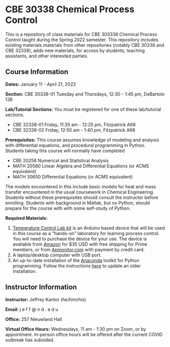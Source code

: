 # CBE 30338 Chemical Process Control

This is a repository of class materials for CBE 303338 Chemical Process Control taught during the Spring 2022 semester. This repository includes existing materials materials from other repositories (notably CBE 30338 and CBE 32338), adds new materials, for access by students, teaching assistants, and other interested parties.

## Course Information

**Dates:** January 11 - April 21, 2022

**Section:** CBE 30338-01 Tuesday and  Thursdays, 12:30 - 1:45 pm, DeBartolo 138

**Lab/Tutorial Sections:**  You must be registered for one of these lab/tutorial sections.
* CBE 32338-01 Friday, 11:35 am - 12:25 pm, Fitzpatrick A68
* CBE 32338-02 Friday, 12:50 am - 1:40 pm, Fitzpatrick A68

**Prerequisites:** This course assumes knowledge of modeling and analysis with differential equations, and procedural programming in Python. Students taking this course will normally have completed

* CBE 20258 Numerical and Statistical Analysis
* MATH 20580 Linear Algebra and Differential Equations (or ACMS equivalent)
* MATH 30650 Differential Equations (or ACMS equivalent)

The models encountered in this include basic models for heat and mass transfer encountered in the usual coursework in Chemical Engineering. Students without these prerequisites should consult the instructor before enrolling. Students with background in Matlab, but no Python, should prepare for the course with with some self-study of Python.

**Required Materials:** 
1. [Temperature Control Lab kit](http://apmonitor.com/pdc/index.php/Main/ArduinoTemperatureControl) is an Arduino based device that will be used in this course as a "hands-on" laboratory for learning process control. You will need to purchase the device for your use. The device is available from [Amazon](https://www.amazon.com/TCLab-Temperature-Control-Lab/dp/B07GMFWMRY) for $35 USD with free shipping for Prime members, or from [Apmonitor.com](https://apmonitor.com/pdc/index.php/Main/PurchaseLabKit) with payment by credit card.
2. A laptop/desktop computer with USB port.
3. An up-to-date installation of the [Anaconda](https://www.anaconda.com/products/individual) toolkit for Python programming. Follow the instructions [here](https://appdividend.com/2020/05/12/how-to-update-anaconda-upgrade-anaconda-navigator/) to update an older installation.


## Instructor Information

**Instructor:** Jeffrey Kantor (he/him/his)

**Email:** j e f f @ n d . e d u

**Office:** 257 Nieuwland Hall

**Virtual Office Hours:** Wednesdays, 11 am - 1:30 pm on Zoom, or by appointment. In-person office hours will be offered after the current COVID outbreak has subsided. 
